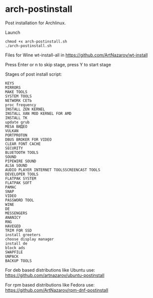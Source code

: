 # arch-postinstall

Post installation for Archlinux. 

Launch

```
chmod +x arch-postinstall.sh
./arch-postinstall.sh
```

Files for Wine wt-install-all in https://github.com/ArtNazarov/wt-install

Press Enter or n to skip stage, press Y to start stage

Stages of post install script:

```
KEYS
MIRRORS  
MAKE TOOLS  
SYSTEM TOOLS 
NETWORK СЕТЬ
proc frequency 
INSTALL ZEN KERNEL  
INSTALL XAN MOD KERNEL FOR AMD 
INSTALL TK 
update grub
MESA ВИДЕО
VULKAN
PORTPROTON
DBUS BROKER FOR VIDEO
CLEAR FONT CACHE
SECURITY 
BLUETOOTH TOOLS 
SOUND 
PIPEWIRE SOUND 
ALSA SOUND 
AUDIO PLAYER INTERNET TOOLSSCREENCAST TOOLS 
DEVELOPER TOOLS 
FLATPAK SYSTEM 
FLATPAK SOFT 
PAMAC 
SNAP
VIDEO 
PASSWORD TOOL 
WINE 
DE
MESSENGERS
ANANICY 
RNG
HAVEGED 
TRIM FOR SSD
install greeters
choose display manager
install de
block ads 
SWAPFILE
UNPACK
BACKUP TOOLS
```

For deb based distributions like Ubuntu use: https://github.com/artnazarov/ubuntu-postinstall

For rpm based distributions like Fedora use: https://github.com/ArtNazarov/rpm-dnf-postinstall
